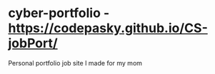 # cyber-portfolio - https://codepasky.github.io/CS-jobPort/
Personal portfolio job site I made for my mom
